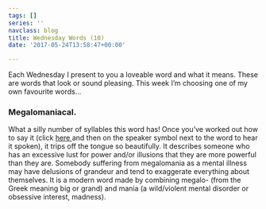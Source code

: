 ```yaml
---
tags: []
series: ''
navclass: blog
title: Wednesday Words (10)
date: '2017-05-24T13:58:47+00:00'

---
```



Each Wednesday I present to you a loveable word and what it means. These are words that look or sound pleasing. This week I’m choosing one of my own favourite words...

### Megalomaniacal.
<!--more-->

What a silly number of syllables this word has! Once you’ve worked out how to say it (click [here ](https://en.oxforddictionaries.com/definition/megalomaniacal)and then on the speaker symbol next to the word to hear it spoken), it trips off the tongue so beautifully. It describes someone who has an excessive lust for power and/or illusions that they are more powerful than they are. Somebody suffering from megalomania as a mental illness may have delusions of grandeur and tend to exaggerate everything about themselves. It is a modern word made by combining megalo- (from the Greek meaning big or grand) and mania (a wild/violent mental disorder or obsessive interest, madness).